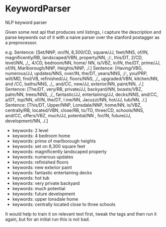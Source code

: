KeywordParser
=============

NLP keyword parser

Given some rest api that produces xml listings, i capture the description and parse 
keywords out of it with a naive parser over the stanford postagger as a preprocessor.

e.g.
Sentence: [Set/NNP, on/IN, 8,300/CD, square/JJ, feet/NNS, of/IN, magnificently/RB, landscaped/VBN, property/NN, ;/:, this/DT, 2/CD, level/NN, ,/,, 4/CD, bedroom/NN, home/
NN, is/VBZ, in/IN, the/DT, prime/JJ, of/IN, Marlborough/NNP, Heights/NNP, ./.]
Sentence: [Having/VBG, numerous/JJ, updates/NNS, over/IN, the/DT, years/NNS, ;/:, you/PRP, will/MD, find/VB, refinished/JJ, floors/NNS, ,/,, upgraded/VBN, kitchen/NN, and
/CC, baths/NNS, ,/,, and/CC, new/JJ, exterior/NN, paint/NN, ./.]
Sentence: [The/DT, very/RB, private/JJ, backyard/NN, boasts/VBZ, palm/NN, trees/NNS, ,/,, fantastic/JJ, entertaining/JJ, decks/NNS, and/CC, a/DT, top/NN, of/IN, the/DT, l
ine/NN, Jacuzzi/NN, hot/JJ, tub/NN, ./.]
Sentence: [This/DT, Upper/NNP, Lonsdale/NNP, home/NN, is/VBZ, centrally/RB, located/VBN, close/RB, to/TO, three/CD, schools/NNS, and/CC, offers/VBZ, much/JJ, potential/NN
, for/IN, future/JJ, development/NN, ./.]

<ul>
  <li>keywords: 2 level</li>
  <li>keywords: 4 bedroom home</li>
  <li>keywords: prime of marlborough heights</li>
  <li>keywords: set on 8,300 square feet</li>
  <li>keywords: magnificently landscaped property</li>
  <li>keywords: numerous updates</li>
  <li>keywords: refinished floors</li>
  <li>keywords: new exterior paint</li>
  <li>keywords: fantastic entertaining decks</li>
  <li>keywords: hot tub</li>
  <li>keywords: very private backyard</li>
  <li>keywords: much potential</li>
  <li>keywords: future development</li>
  <li>keywords: upper lonsdale home</li>
  <li>keywords: centrally located close to three schools</li>
</ul>

It would help to train it on relevant text first, tweak the tags and then run it again, but for an initial run this is not bad.


